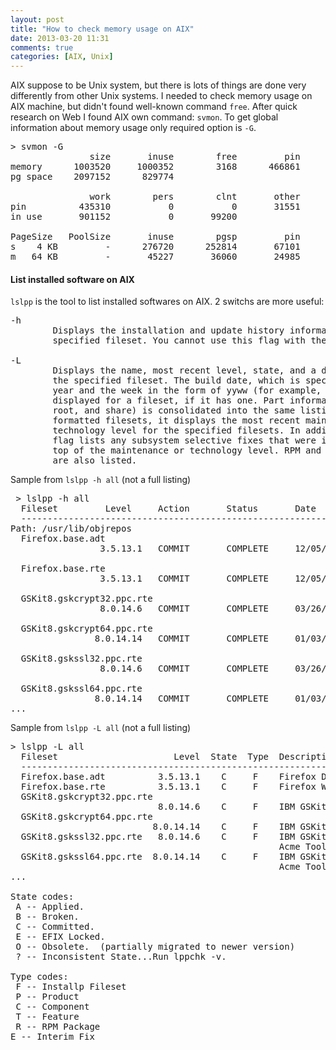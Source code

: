 ```yaml
---
layout: post
title: "How to check memory usage on AIX"
date: 2013-03-20 11:31
comments: true
categories: [AIX, Unix]
---
```

AIX suppose to be Unix system, but there is lots of things are done very differently from other Unix systems. I needed to check memory usage on AIX machine, but didn't found well-known command ```free```. After quick research on Web I found AIX own command: ```svmon```. To get global information about memory usage only required option is ```-G```.
<pre>
> svmon -G
               size       inuse        free         pin     virtual   mmode
memory      1003520     1000352        3168      466861     1468212     Ded
pg space    2097152      829774

               work        pers        clnt       other
pin          435310           0           0       31551
in use       901152           0       99200

PageSize   PoolSize       inuse        pgsp         pin     virtual
s    4 KB         -      276720      252814       67101      409300
m   64 KB         -       45227       36060       24985       66182
</pre>

#### List installed software on AIX ####
```lslpp``` is the tool to list installed softwares on AIX. 2 switchs are more useful:
<pre>
-h
        Displays the installation and update history information for the 
        specified fileset. You cannot use this flag with the -J flag.

-L
        Displays the name, most recent level, state, and a description of 
        the specified fileset. The build date, which is specified by the 
        year and the week in the form of yyww (for example, 0852), is also 
        displayed for a fileset, if it has one. Part information (usr, 
        root, and share) is consolidated into the same listing. For 
        formatted filesets, it displays the most recent maintenance or 
        technology level for the specified filesets. In addition, this 
        flag lists any subsystem selective fixes that were installed on 
        top of the maintenance or technology level. RPM and ISMP images 
        are also listed.
</pre>

Sample from ```lslpp -h all``` (not a full listing)
<pre>
 > lslpp -h all
  Fileset         Level     Action       Status       Date         Time
  ----------------------------------------------------------------------------
Path: /usr/lib/objrepos
  Firefox.base.adt
                 3.5.13.1   COMMIT       COMPLETE     12/05/12     12:15:19

  Firefox.base.rte
                 3.5.13.1   COMMIT       COMPLETE     12/05/12     12:15:19

  GSKit8.gskcrypt32.ppc.rte
                 8.0.14.6   COMMIT       COMPLETE     03/26/12     09:51:05

  GSKit8.gskcrypt64.ppc.rte
                8.0.14.14   COMMIT       COMPLETE     01/03/13     12:10:33

  GSKit8.gskssl32.ppc.rte
                 8.0.14.6   COMMIT       COMPLETE     03/26/12     09:51:13

  GSKit8.gskssl64.ppc.rte
                8.0.14.14   COMMIT       COMPLETE     01/03/13     12:10:35
...
</pre>

Sample from ```lslpp -L all``` (not a full listing)
<pre>
> lslpp -L all
  Fileset                      Level  State  Type  Description (Uninstaller)
  ----------------------------------------------------------------------------
  Firefox.base.adt          3.5.13.1    C     F    Firefox Development Tools
  Firefox.base.rte          3.5.13.1    C     F    Firefox Web Browser
  GSKit8.gskcrypt32.ppc.rte
                            8.0.14.6    C     F    IBM GSKit Cryptography Runtime
  GSKit8.gskcrypt64.ppc.rte
                           8.0.14.14    C     F    IBM GSKit Cryptography Runtime
  GSKit8.gskssl32.ppc.rte   8.0.14.6    C     F    IBM GSKit SSL Runtime With
                                                   Acme Toolkit
  GSKit8.gskssl64.ppc.rte  8.0.14.14    C     F    IBM GSKit SSL Runtime With
                                                   Acme Toolkit
...

State codes:
 A -- Applied.
 B -- Broken.
 C -- Committed.
 E -- EFIX Locked.
 O -- Obsolete.  (partially migrated to newer version)
 ? -- Inconsistent State...Run lppchk -v.

Type codes:
 F -- Installp Fileset
 P -- Product
 C -- Component
 T -- Feature
 R -- RPM Package
E -- Interim Fix
</pre>
